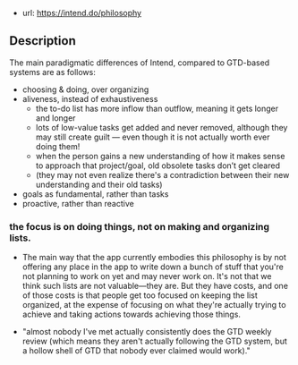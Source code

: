 
- url: https://intend.do/philosophy

## Description

The main paradigmatic differences of Intend, compared to GTD-based systems are as follows:

* choosing & doing, over organizing
* aliveness, instead of exhaustiveness
  - the to-do list has more inflow than outflow, meaning it gets longer and longer
  - lots of low-value tasks get added and never removed, although they may still create guilt — even though it is not actually worth ever doing them!
  - when the person gains a new understanding of how it makes sense to approach that project/goal, old obsolete tasks don’t get cleared
  - (they may not even realize there's a contradiction between their new understanding and their old tasks)
* goals as fundamental, rather than tasks
* proactive, rather than reactive


### the focus is on doing things, not on making and organizing lists.

- The main way that the app currently embodies this philosophy is by not offering any place in the app to write down a bunch of stuff that you're not planning to work on yet and may never work on. It's not that we think such lists are not valuable—they are. But they have costs, and one of those costs is that people get too focused on keeping the list organized, at the expense of focusing on what they're actually trying to achieve and taking actions towards achieving those things.

- "almost nobody I've met actually consistently does the GTD weekly review (which means they aren't actually following the GTD system, but a hollow shell of GTD that nobody ever claimed would work)."
